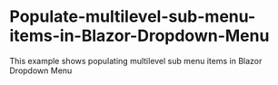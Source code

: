 # Populate-multilevel-sub-menu-items-in-Blazor-Dropdown-Menu
This example shows populating multilevel sub menu items in Blazor Dropdown Menu
